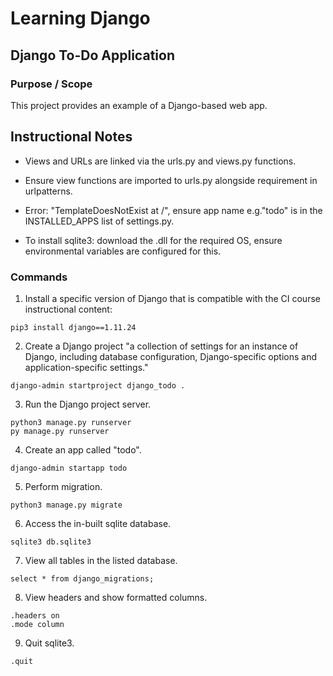 # Learning Django

## Django To-Do Application

### Purpose / Scope

This project provides an example of a Django-based web app.  

## Instructional Notes

- Views and URLs are linked via the urls.py and views.py functions.  

- Ensure view functions are imported to urls.py alongside requirement in urlpatterns.

- Error: "TemplateDoesNotExist at /", ensure app name e.g."todo" is in the INSTALLED_APPS list of settings.py.

- To install sqlite3: download the .dll for the required OS, ensure environmental variables are configured for this.

### Commands

1. Install a specific version of Django that is compatible with the CI course instructional content:  

``` console
pip3 install django==1.11.24
```

2. Create a Django project "a collection of settings for an instance of Django, including database configuration, Django-specific options and application-specific settings."  

``` console
django-admin startproject django_todo .
```

3. Run the Django project server.  

``` console
python3 manage.py runserver
py manage.py runserver
```

4. Create an app called "todo".  

``` console
django-admin startapp todo
```

5. Perform migration.  

``` console
python3 manage.py migrate  
```

6. Access the in-built sqlite database.  

``` console
sqlite3 db.sqlite3
```

7. View all tables in the listed database.  

``` sqlite3
select * from django_migrations;
```

8. View headers and show formatted columns.

``` sqlite3
.headers on
.mode column
```

9. Quit sqlite3.

``` sqlite3
.quit
```
